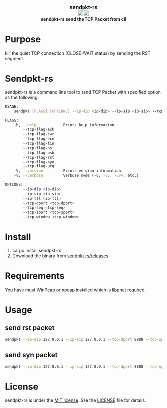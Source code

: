 <p align="center">
  <b>
    <span style="font-size:larger;">sendpkt-rs</span>
  </b>
  <br />
   <a href="https://travis-ci.com/detailyang/sendpkt-rs"><img src="https://travis-ci.com/detailyang/sendpkt-rs.svg?token=thDZbmEQtVwYMM6yT8Dv&branch=master"/></a>
   <a href="https://ci.appveyor.com/project/detailyang/sendpkt-rs"><img src="https://ci.appveyor.com/api/projects/status/drc2xk4kcoiydr0x?svg=true" /></a>
   <br />
   <b>sendpkt-rs send the TCP Packet from cli</b>
</p>

# Purpose

kill the quiet TCP connection (CLOSE-WAIT status) by sending the RST segment.

# Sendpkt-rs

sendpkt-rs is a command line tool to send TCP Packet with specified option as the following:

```bash
USAGE:
    sendpkt [FLAGS] [OPTIONS] --ip-dip <ip-dip> --ip-sip <ip-sip> --tcp-dport <tcp-dport> --tcp-sport <tcp-sport>

FLAGS:
    -h, --help            Prints help information
        --tcp-flag-ack
        --tcp-flag-cwr
        --tcp-flag-ece
        --tcp-flag-fin
        --tcp-flag-ns
        --tcp-flag-psh
        --tcp-flag-rst
        --tcp-flag-syn
        --tcp-flag-urg
    -V, --version         Prints version information
    -v, --verbose         Verbose mode (-v, -vv, -vvv, etc.)

OPTIONS:
        --ip-dip <ip-dip>
        --ip-sip <ip-sip>
        --ip-ttl <ip-ttl>
        --tcp-dport <tcp-dport>
        --tcp-seq <tcp-seq>
        --tcp-sport <tcp-sport>
        --tcp-window <tcp-window>
```

# Install

1. cargo install sendpkt-rs
2. Download the binary from [sendpkt-rs/releases](https://github.com/detailyang/sendpkt-rs/releases)

# Requirements
You have must WinPcap or npcap installed which is [libpnet](https://github.com/libpnet/libpnet) required.


# Usage

## send rst packet
```bash
sendpkt --ip-dip 127.0.0.1 --ip-sip 127.0.0.1 --tcp-dport 8888 --tcp-sport 1234  --tcp-seq 0x12345 --tcp-flag-rst
```

## send syn packet
```bash
sendpkt --ip-dip 127.0.0.1 --ip-sip 127.0.0.1 --tcp-dport 8888 --tcp-sport 1234  --tcp-seq 0x12345 --tcp-flag-syn
```

# License
sendpkt-rs is under the [MIT license](/LICENSE). See the [LICENSE](/LICENSE) file for details.
